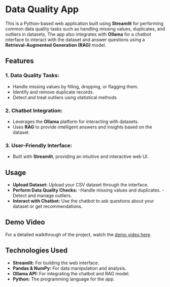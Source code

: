# Data Quality App

This is a Python-based web application built using
**Streamlit** for performing common data quality tasks such as handling missing values, duplicates,
and outliers in datasets, The app also integrates with **Ollama** for a chatbot
interface to interact with the dataset and answer questions using a **Retrieval-Augmented Generation (RAG)** model.

## Features

### 1. Data Quality Tasks:
- Handle missing values by filling, dropping, or flagging them.
- Identify and remove duplicate records.
- Detect and treat outliers using statistical methods
 
### 2. Chatbot Integration:
- Leverages the **Ollama** platform for interacting with datasets.
- Uses **RAG** to provide intelligent answers and insights based on the dataset.

### 3. User-Friendly Interface:
- Built with **Streamlit**, providing an intuitive and interactive web UI.


## Usage
- **Upload Dataset:** Upload your CSV dataset through the interface.
- **Perform Data Quality Checks:**
    -Handle missing values and duplicates.
    -Detect and manage outliers.
- **Interact with Chatbot:** Use the chatbot to ask questions about your dataset or get recommendations.

## Demo Video
For a detailed walkthrough of the project, watch the [demo video here](https://youtu.be/SFPLEq2ZPHo).

## Technologies Used
- **Streamlit:** For building the web interface.
- **Pandas & NumPy:** For data manipulation and analysis.
- **Ollama API:** For integrating the chatbot and RAG model.
- **Python:** The programming language for the app.




